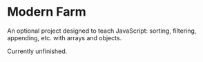 # Modern Farm
An optional project designed to teach JavaScript: sorting, filtering, appending, etc. with arrays and objects.

Currently unfinished.